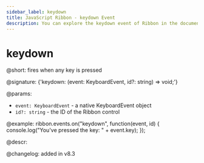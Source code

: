 ```yaml
---
sidebar_label: keydown
title: JavaScript Ribbon - keydown Event 
description: You can explore the keydown event of Ribbon in the documentation of the DHTMLX JavaScript UI library. Browse developer guides and API reference, try out code examples and live demos, and download a free 30-day evaluation version of DHTMLX Suite.
---
```


# keydown

@short: fires when any key is pressed

@signature: {'keydown: (event: KeyboardEvent, id?: string) => void;'}

@params:
- `event: KeyboardEvent` - a native KeyboardEvent object
- `id?: string` - the ID of the Ribbon control

@example:
ribbon.events.on("keydown", function(event, id) {
    console.log("You've pressed the key: " + event.key);
});

@descr:

@changelog:
added in v8.3